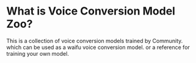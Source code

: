 # What is Voice Conversion Model Zoo?
This is a collection of voice conversion models trained by Community.
which can be used as a waifu voice conversion model. or a reference for training your own model.